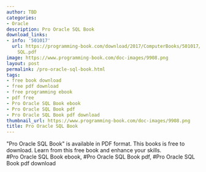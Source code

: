 ```yaml
---
author: TBD
categories:
- Oracle
description: Pro Oracle SQL Book
download_links:
- info: '501017'
  url: https://programming-book.com/download/2017/ComputerBooks/501017/Pro Oracle
    SQL.pdf
image: https://www.programming-book.com/doc-images/9908.png
layout: post
permalink: /pro-oracle-sql-book.html
tags:
- free book download
- free pdf download
- free programming ebook
- pdf free
- Pro Oracle SQL Book ebook
- Pro Oracle SQL Book pdf
- Pro Oracle SQL Book pdf download
thumbnail_url: https://www.programming-book.com/doc-images/9908.png
title: Pro Oracle SQL Book
---
```


 
<div class="item-desc text-justify">
  "Pro Oracle SQL Book" is available in PDF format. This books is free to download. Learn from this free book and enhance your skills.
  <br>
  #Pro Oracle SQL Book ebook, #Pro Oracle SQL Book pdf, #Pro Oracle SQL Book pdf download
</div>